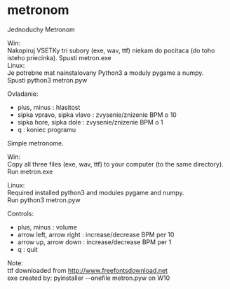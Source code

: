# metronom

Jednoduchy Metronom

Win:   
Nakopiruj VSETKy tri subory (exe, wav, ttf) niekam do pocitaca (do toho isteho priecinka).
Spusti metron.exe   
Linux:   
Je potrebne mat nainstalovany Python3 a moduly pygame a numpy.   
Spusti python3 metron.pyw


Ovladanie:
 - plus, minus              : hlasitost
 - sipka vpravo, sipka vlavo : zvysenie/znizenie BPM o 10
 - sipka hore, sipka dole    : zvysenie/znizenie BPM o 1
 - q                         : koniec programu

Simple metronome.

Win:   
Copy all three files (exe, wav, ttf) to your computer (to the same directory).   
Run metron.exe    

Linux:    
Required installed python3 and modules pygame and numpy.   
Run python3 metron.pyw

Controls:
 - plus, minus              : volume
 - arrow left, arrow right  : increase/decrease BPM per 10
 - arrow up, arrow down     : increase/decrease BPM per 1
 - q                        : quit 

Note:   
ttf downloaded from http://www.freefontsdownload.net   
exe created by: pyinstaller --onefile metron.pyw on W10

